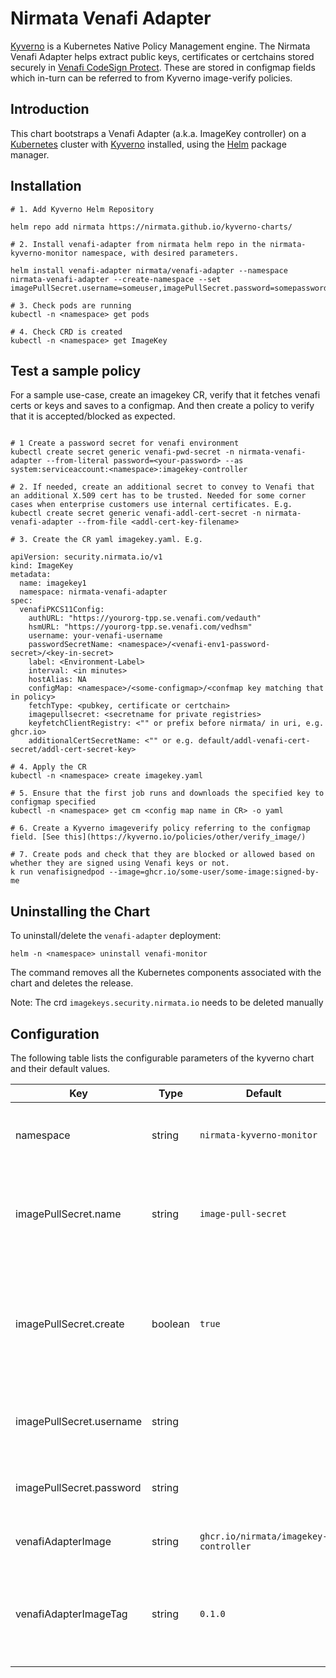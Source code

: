 # Nirmata Venafi Adapter

[Kyverno](https://kyverno.io) is a Kubernetes Native Policy Management engine. The Nirmata Venafi Adapter helps extract public keys, certificates or certchains stored securely in [Venafi CodeSign Protect](https://www.venafi.com/platform/codesign-protect). These are stored in configmap fields which in-turn can be referred to from Kyverno image-verify policies.

## Introduction

This chart bootstraps a Venafi Adapter (a.k.a. ImageKey controller) on a [Kubernetes](http://kubernetes.io) cluster with [Kyverno](https://kyverno.io) installed, using the [Helm](https://helm.sh) package manager.

## Installation

```
# 1. Add Kyverno Helm Repository

helm repo add nirmata https://nirmata.github.io/kyverno-charts/

# 2. Install venafi-adapter from nirmata helm repo in the nirmata-kyverno-monitor namespace, with desired parameters.

helm install venafi-adapter nirmata/venafi-adapter --namespace nirmata-venafi-adapter --create-namespace --set imagePullSecret.username=someuser,imagePullSecret.password=somepassword

# 3. Check pods are running
kubectl -n <namespace> get pods 

# 4. Check CRD is created
kubectl -n <namespace> get ImageKey
```

## Test a sample policy
For a sample use-case, create an imagekey CR, verify that it fetches venafi certs or keys and saves to a configmap. And then create a policy to verify that it is accepted/blocked as expected.
```

# 1 Create a password secret for venafi environment
kubectl create secret generic venafi-pwd-secret -n nirmata-venafi-adapter --from-literal password=<your-password> --as system:serviceaccount:<namespace>:imagekey-controller

# 2. If needed, create an additional secret to convey to Venafi that an additional X.509 cert has to be trusted. Needed for some corner cases when enterprise customers use internal certificates. E.g. 
kubectl create secret generic venafi-addl-cert-secret -n nirmata-venafi-adapter --from-file <addl-cert-key-filename>

# 3. Create the CR yaml imagekey.yaml. E.g. 

apiVersion: security.nirmata.io/v1
kind: ImageKey
metadata:
  name: imagekey1
  namespace: nirmata-venafi-adapter
spec:
  venafiPKCS11Config:
    authURL: "https://yourorg-tpp.se.venafi.com/vedauth"
    hsmURL: "https://yourorg-tpp.se.venafi.com/vedhsm"
    username: your-venafi-username
    passwordSecretName: <namespace>/<venafi-env1-password-secret>/<key-in-secret>
    label: <Environment-Label>
    interval: <in minutes>
    hostAlias: NA
    configMap: <namespace>/<some-configmap>/<confmap key matching that in policy>
    fetchType: <pubkey, certificate or certchain>
    imagepullsecret: <secretname for private registries>
    keyfetchClientRegistry: <"" or prefix before nirmata/ in uri, e.g. ghcr.io>
    additionalCertSecretName: <"" or e.g. default/addl-venafi-cert-secret/addl-cert-secret-key>

# 4. Apply the CR
kubectl -n <namespace> create imagekey.yaml

# 5. Ensure that the first job runs and downloads the specified key to configmap specified
kubectl -n <namespace> get cm <config map name in CR> -o yaml

# 6. Create a Kyverno imageverify policy referring to the configmap field. [See this](https://kyverno.io/policies/other/verify_image/)

# 7. Create pods and check that they are blocked or allowed based on whether they are signed using Venafi keys or not. 
k run venafisignedpod --image=ghcr.io/some-user/some-image:signed-by-me   
```

## Uninstalling the Chart

To uninstall/delete the `venafi-adapter` deployment:

```console
helm -n <namespace> uninstall venafi-monitor
```

The command removes all the Kubernetes components associated with the chart and deletes the release. 

Note: The crd `imagekeys.security.nirmata.io` needs to be deleted manually

## Configuration

The following table lists the configurable parameters of the kyverno chart and their default values.

| Key | Type | Default | Description |
|-----|------|---------|-------------|
| namespace | string | `nirmata-kyverno-monitor` | Namespace to install kyverno-monitor resources |
| imagePullSecret.name | string | `image-pull-secret` | Imagepull secret name that will store private image registry info |
| imagePullSecret.create | boolean | `true` | Whether to create the image pullsecret. Need to specify the secret name, username, password |
| imagePullSecret.username | string |  | Private registry username if secret is to be created |
| imagePullSecret.password | string |  | Private registry password if secret is to be created |
| venafiAdapterImage | string | `ghcr.io/nirmata/imagekey-controller` | Venafi adapter image |
| venafiAdapterImageTag | string | `0.1.0` | Venafi adapter image tag. If empty, appVersion in Chart.yaml is used |
